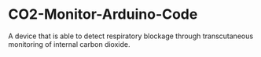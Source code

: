 # CO2-Monitor-Arduino-Code
A device that is able to detect respiratory blockage through transcutaneous monitoring of internal carbon dioxide.
